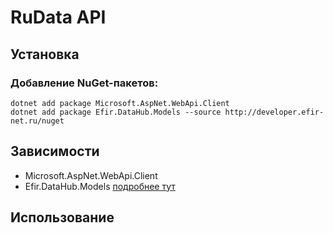 ﻿# RuData API

## Установка

### Добавление NuGet-пакетов:

```
dotnet add package Microsoft.AspNet.WebApi.Client
dotnet add package Efir.DataHub.Models --source http://developer.efir-net.ru/nuget
```

## Зависимости

- Microsoft.AspNet.WebApi.Client
- Efir.DataHub.Models [подробнее тут](https://developer.efir-net.ru/NuGetFeed)

## Использование